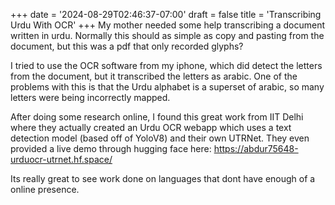 +++
date = '2024-08-29T02:46:37-07:00'
draft = false
title = 'Transcribing Urdu With OCR'
+++
My mother needed some help transcribing a document written in urdu. Normally this should as simple as copy and pasting from the document, but this was a pdf that only recorded glyphs?

I tried to use the OCR software from my iphone, which did detect the letters from the document, but it transcribed the letters as arabic. One of the problems with this is that the Urdu alphabet is a superset of arabic, so many letters were being incorrectly mapped.

After doing some research online, I found this great work from IIT Delhi where they actually created an Urdu OCR webapp which uses a text detection model (based off of YoloV8) and their own UTRNet. They even provided a live demo through hugging face here: https://abdur75648-urduocr-utrnet.hf.space/

Its really great to see work done on languages that dont have enough of a online presence.
